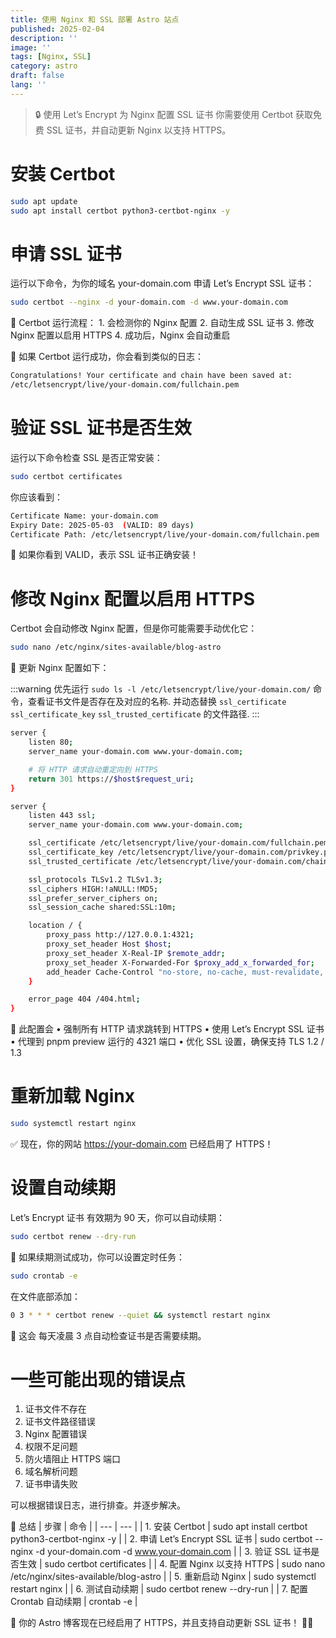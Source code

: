```yaml
---
title: 使用 Nginx 和 SSL 部署 Astro 站点
published: 2025-02-04
description: ''
image: ''
tags: [Nginx, SSL]
category: astro
draft: false 
lang: ''
---
```


> 🔒 使用 Let’s Encrypt 为 Nginx 配置 SSL 证书
> 你需要使用 Certbot 获取免费 SSL 证书，并自动更新 Nginx 以支持 HTTPS。

# 安装 Certbot

```bash
sudo apt update
sudo apt install certbot python3-certbot-nginx -y
```

# 申请 SSL 证书

运行以下命令，为你的域名 your-domain.com 申请 Let’s Encrypt SSL 证书：

```bash
sudo certbot --nginx -d your-domain.com -d www.your-domain.com
```

📌 Certbot 运行流程：
	1.	会检测你的 Nginx 配置
	2.	自动生成 SSL 证书
	3.	修改 Nginx 配置以启用 HTTPS
	4.	成功后，Nginx 会自动重启

🔹 如果 Certbot 运行成功，你会看到类似的日志：

```bash
Congratulations! Your certificate and chain have been saved at:
/etc/letsencrypt/live/your-domain.com/fullchain.pem
```

# 验证 SSL 证书是否生效

运行以下命令检查 SSL 是否正常安装：

```bash
sudo certbot certificates
```

你应该看到：

```bash
Certificate Name: your-domain.com
Expiry Date: 2025-05-03  (VALID: 89 days)
Certificate Path: /etc/letsencrypt/live/your-domain.com/fullchain.pem
```

🔹 如果你看到 VALID，表示 SSL 证书正确安装！

# 修改 Nginx 配置以启用 HTTPS

Certbot 会自动修改 Nginx 配置，但是你可能需要手动优化它：

```bash
sudo nano /etc/nginx/sites-available/blog-astro
```

📌 更新 Nginx 配置如下：

:::warning
  优先运行 `sudo ls -l /etc/letsencrypt/live/your-domain.com/` 命令，查看证书文件是否存在及对应的名称.
  并动态替换 `ssl_certificate` `ssl_certificate_key` `ssl_trusted_certificate` 的文件路径.
:::

```bash
server {
    listen 80;
    server_name your-domain.com www.your-domain.com;

    # 将 HTTP 请求自动重定向到 HTTPS
    return 301 https://$host$request_uri;
}

server {
    listen 443 ssl;
    server_name your-domain.com www.your-domain.com;

    ssl_certificate /etc/letsencrypt/live/your-domain.com/fullchain.pem;
    ssl_certificate_key /etc/letsencrypt/live/your-domain.com/privkey.pem;
    ssl_trusted_certificate /etc/letsencrypt/live/your-domain.com/chain.pem;

    ssl_protocols TLSv1.2 TLSv1.3;
    ssl_ciphers HIGH:!aNULL:!MD5;
    ssl_prefer_server_ciphers on;
    ssl_session_cache shared:SSL:10m;

    location / {
        proxy_pass http://127.0.0.1:4321;
        proxy_set_header Host $host;
        proxy_set_header X-Real-IP $remote_addr;
        proxy_set_header X-Forwarded-For $proxy_add_x_forwarded_for;
        add_header Cache-Control "no-store, no-cache, must-revalidate, proxy-revalidate";
    }

    error_page 404 /404.html;
}
```

🔹 此配置会
	•	强制所有 HTTP 请求跳转到 HTTPS
	•	使用 Let’s Encrypt SSL 证书
	•	代理到 pnpm preview 运行的 4321 端口
	•	优化 SSL 设置，确保支持 TLS 1.2 / 1.3

# 重新加载 Nginx

```bash
sudo systemctl restart nginx
```

✅ 现在，你的网站 https://your-domain.com 已经启用了 HTTPS！

# 设置自动续期

Let’s Encrypt 证书 有效期为 90 天，你可以自动续期：

```bash
sudo certbot renew --dry-run
```

📌 如果续期测试成功，你可以设置定时任务：

```bash
sudo crontab -e
```

在文件底部添加：

```bash
0 3 * * * certbot renew --quiet && systemctl restart nginx
```

🔹 这会 每天凌晨 3 点自动检查证书是否需要续期。

# 一些可能出现的错误点
1. 证书文件不存在
2. 证书文件路径错误
3. Nginx 配置错误
4. 权限不足问题
5. 防火墙阻止 HTTPS 端口
6. 域名解析问题
7. 证书申请失败

可以根据错误日志，进行排查。并逐步解决。


🎯 总结
| 步骤 | 命令 |
| --- | --- |
| 1. 安装 Certbot | sudo apt install certbot python3-certbot-nginx -y |
| 2. 申请 Let’s Encrypt SSL 证书 | sudo certbot --nginx -d your-domain.com -d www.your-domain.com |
| 3. 验证 SSL 证书是否生效 | sudo certbot certificates |
| 4. 配置 Nginx 以支持 HTTPS | sudo nano /etc/nginx/sites-available/blog-astro |
| 5. 重新启动 Nginx | sudo systemctl restart nginx |
| 6. 测试自动续期 | sudo certbot renew --dry-run |
| 7. 配置 Crontab 自动续期 | crontab -e |

🚀 你的 Astro 博客现在已经启用了 HTTPS，并且支持自动更新 SSL 证书！ 🎉🔥